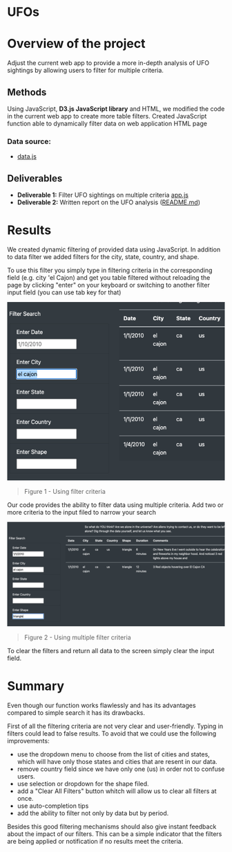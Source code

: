 # UFOs

# Overview of the project 

Adjust the current web app to provide a more in-depth analysis of UFO sightings by allowing users to filter for multiple criteria. 
 
 
 ## Methods 
Using JavaScript,  **D3.js JavaScript library** and HTML, we modified the code in the current web app to create more table filters. Created JavaScript function  able to dynamically filter data on web application HTML page

### Data source:
- [data.js](https://github.com/xenia-e/11-UFOs/blob/main/static/js/data.js) 

## Deliverables

- __Deliverable 1:__ Filter UFO sightings on multiple criteria [app.js](https://github.com/xenia-e/11-UFOs/blob/main/static/js/app.js)
- __Deliverable 2:__ Written report on the UFO analysis ([README.md](https://github.com/xenia-e/11-UFOs/blob/main/README.md))

# Results

We created dynamic filtering of provided data using JavaScript. In addition to data filter we added filters for the city, state, country, and shape.

To use this filter you simply type in filtering criteria in the corresponding field (e.g. city 'el Cajon) and get you table filtered without reloading the page by clicking "enter" on your keyboard or switching to another filter input field (you can use tab key for that)

![user guid image 1](https://github.com/xenia-e/11-UFOs/blob/main/static/images/user_guide_1.png)

>Figure 1 - Using filter criteria

Our code provides the ability to filter data using multiple criteria. Add two or more criteria to the input filed to narrow your search

![user guid image 2](https://github.com/xenia-e/11-UFOs/blob/main/static/images/user_guide_2.png)

>Figure 2 - Using multiple filter criteria


To clear the filters and return all data to the screen simply clear the input field. 

# Summary

Even though our function works flawlessly and has its advantages compared to simple search it has its drawbacks. 

First of all the filtering criteria are not very clear and user-friendly. Typing in filters could lead to false results. To avoid that we could use the following improvements:

- use the dropdown menu to choose from the list of cities and states, which will have only those states and cities that are resent in our data.
- remove country field since we have only one (us) in order not to confuse users.
- use selection or dropdown for the shape filed. 
- add a "Clear All Filters" button whitch will allow us to clear all filters at once.
- use auto-completion tips 
- add the ability to filter not only by data but by period. 

Besides this good filtering mechanisms should also give instant feedback about the impact of our filters. This can be a simple indicator that the filters are being applied or notification if no results meet the criteria. 

